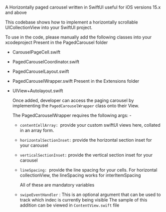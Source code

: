 A Horizontally paged carousel written in SwiftUI useful for iOS versions 15.x and above

This codebase shows how to implement a horizontally scrollable UICollectionView into your SwiftUI project.

To use in the code, please manually add the following classes into your xcodeproject 
Present in the PagedCarousel folder 
- CarouselPageCell.swift
- PagedCarouselCoordinator.swift
- PagedCarouselLayout.swift
- PagedCarouselWrapper.swift
Present in the Extensions folder
- UIView+Autolayout.swift

  
  Once added, developer can access the paging carousel by implementing the `PagedCarouselWrapper` class onto their View.

  The PagedCarouselWrapper requires the following args: -
  
  - `contentCellArray: `provide your custom swiftUI views here, collated in an array form.
  - `horizontalSectionInset:` provide the horizontal section inset for your carousel
  - `verticalSectionInset:` provide the vertical section inset for your carousel
  - `lineSpacing: `provide the line spacing for your cells. For horizontal collectionView, the lineSpacing works for interItemSpacing
 
    All of these are mandatory variables 

  - `swipeEventHandler` : This is an optional argument that can be used to track which indec is currently being visible
  The sample of this addition can be viewed in `ContentView.swift` file 

